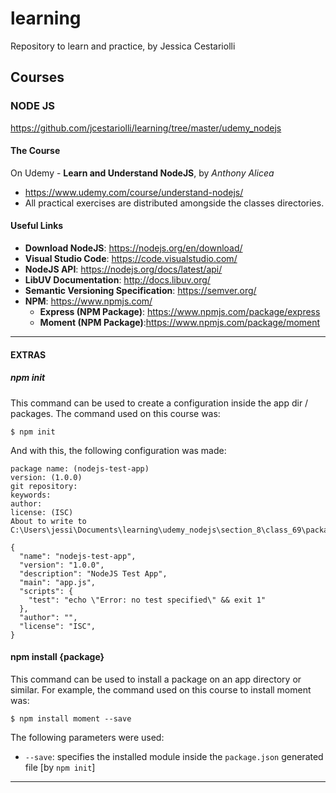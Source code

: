# learning
Repository to learn and practice, by Jessica Cestariolli 




## Courses


### NODE JS
https://github.com/jcestariolli/learning/tree/master/udemy_nodejs

 #### The Course
 On Udemy - **Learn and Understand NodeJS**, by *Anthony Alicea*
 * https://www.udemy.com/course/understand-nodejs/
 * All practical exercises are distributed amongside the classes directories.

 #### Useful Links
 * **Download NodeJS**: https://nodejs.org/en/download/
 * **Visual Studio Code**: https://code.visualstudio.com/
 * **NodeJS API**: https://nodejs.org/docs/latest/api/
 * **LibUV Documentation**: http://docs.libuv.org/
 * **Semantic Versioning Specification**: https://semver.org/
 * **NPM**: https://www.npmjs.com/
   * **Express (NPM Package)**: https://www.npmjs.com/package/express
   * **Moment (NPM Package)**:https://www.npmjs.com/package/moment



 --------------------------------------------------

 #### EXTRAS

 ##### **npm init**
 This command can be used to create a configuration inside the app dir / packages. The command used on this course was:
 ```
 $ npm init
 ```

 And with this, the following configuration was made:
 ```
 package name: (nodejs-test-app)
 version: (1.0.0)
 git repository:
 keywords:
 author:
 license: (ISC)
 About to write to C:\Users\jessi\Documents\learning\udemy_nodejs\section_8\class_69\package.json:

 {
   "name": "nodejs-test-app",
   "version": "1.0.0",
   "description": "NodeJS Test App",
   "main": "app.js",
   "scripts": {
     "test": "echo \"Error: no test specified\" && exit 1"
   },
   "author": "",
   "license": "ISC",
 }
 ```

 #### npm install {package}
 This command can be used to install a package on an app directory or similar. For example, the command used on this course to install moment was:
 ```
 $ npm install moment --save
 ```

 The following parameters were used:
 * `--save`: specifies the installed module inside the `package.json` generated file [by `npm init`]
 --------------------------------------------------
